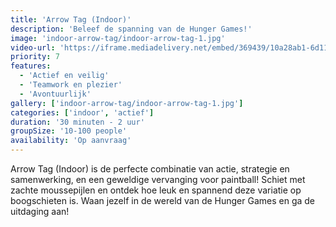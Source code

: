 ```yaml
---
title: 'Arrow Tag (Indoor)'
description: 'Beleef de spanning van de Hunger Games!'
image: 'indoor-arrow-tag/indoor-arrow-tag-1.jpg'
video-url: 'https://iframe.mediadelivery.net/embed/369439/10a28ab1-6d11-4018-96a5-287dc7650b16'
priority: 7
features:
  - 'Actief en veilig'
  - 'Teamwork en plezier'
  - 'Avontuurlijk'
gallery: ['indoor-arrow-tag/indoor-arrow-tag-1.jpg']
categories: ['indoor', 'actief']
duration: '30 minuten - 2 uur'
groupSize: '10-100 people'
availability: 'Op aanvraag'
---
```


Arrow Tag (Indoor) is de perfecte combinatie van actie, strategie en samenwerking, en een geweldige vervanging voor paintball! Schiet met zachte moussepijlen en ontdek hoe leuk en spannend deze variatie op boogschieten is. Waan jezelf in de wereld van de Hunger Games en ga de uitdaging aan!
